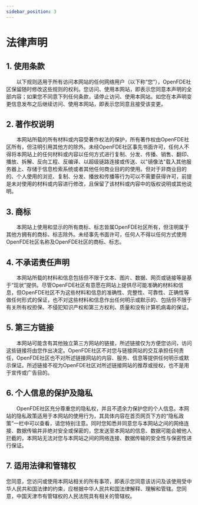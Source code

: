 ```yaml
---
sidebar_position: 3
---
```


# 法律声明

## 1. 使用条款
&emsp;&emsp;以下规则适用于所有访问本网站的任何网络用户（以下称“您”），OpenFDE社区保留随时修改这些规则的权利。您访问、使用本网站，即表示您同意本声明的全部内容；如果您不同意下列任何条款，请停止访问、使用本网站。如您在本声明变更信息发布之后继续访问、使用本网站，即表示您同意且接受该变更。

## 2. 著作权说明
&emsp;&emsp;本网站所载的所有材料或内容受著作权法的保护，所有著作权由OpenFDE社区所有，但注明引用其他方的除外。未经OpenFDE社区事先书面许可，任何人不得将本网站上的任何材料或内容以任何方式进行复制、分发、传播、销售、翻印、播放、拆解、反向工程、反编译、以超级链路连接或传送、以"镜像法"载入其他服务器上、存储于信息检索系统或者其他任何商业目的的使用。但对于非商业目的的、个人使用的浏览、复制、分发、播放和传播等行为可以不需要获得许可，前提是未对使用的材料或内容进行修改，且保留了该材料或内容中的版权说明或其他说明。

## 3. 商标
&emsp;&emsp;本网站上使用和显示的所有商标、标志皆属OpenFDE社区所有，但注明属于其他方拥有的商标、标志除外。未经事先书面许可，任何人不得以任何方式使用 OpenFDE社区名称及OpenFDE社区的商标、标志。

## 4. 不承诺责任声明
&emsp;&emsp;本网站所载的材料和信息包括但不限于文本、图片、数据、网页或链接等是基于“现状”提供。尽管OpenFDE社区有意愿在网站上提供尽可能准确的材料和信息，但OpenFDE社区不为这些材料和信息的准确性、完整性、可靠性、正确性等做任何形式的保证，也不对这些材料和信息作出任何明示或默示的、包括但不限于有关所有权担保、不侵犯知识产权和第三方权利、质量和没有计算机病毒的保证。

## 5. 第三方链接
&emsp;&emsp;本网站可能含有其他独立第三方网站的链接，所述链接仅为方便您访问，访问这些链接将由您作出决定。OpenFDE社区不对您与链接网站的交互承担任何责任，OpenFDE社区也不对所述链接网站的内容、服务、信息等提供任何明示或默示保证。所述链接不视为OpenFDE社区对所述链接网站的推荐或授权，也不是用于宣传或广告目的。

## 6. 个人信息的保护及隐私
&emsp;&emsp;OpenFDE社区充分尊重您的隐私权，并且不遗余力保护您的个人信息。本网站的隐私政策适用于本网站的使用行为，其具体内容在首页网页下方的“隐私政策”一栏中可以查看，请您特别注意。同时您知悉并同意您与本网站之间的网络连接、数据传输并非绝对安全或保密的，您发送至本网站的信息、数据可能会被他人拦截的，本网站无法对您与本网站之间的网络连接、数据传输的安全性与保密性进行保证。

## 7. 适用法律和管辖权
您同意，您访问或使用本网站相关的所有事项，即表示您同意该访问及该使用受中华人民共和国法律的约束，应根据中华人民共和国法律解释、理解和管辖。您同意，中国天津市有管辖权的人民法院具有相关的管辖权。


